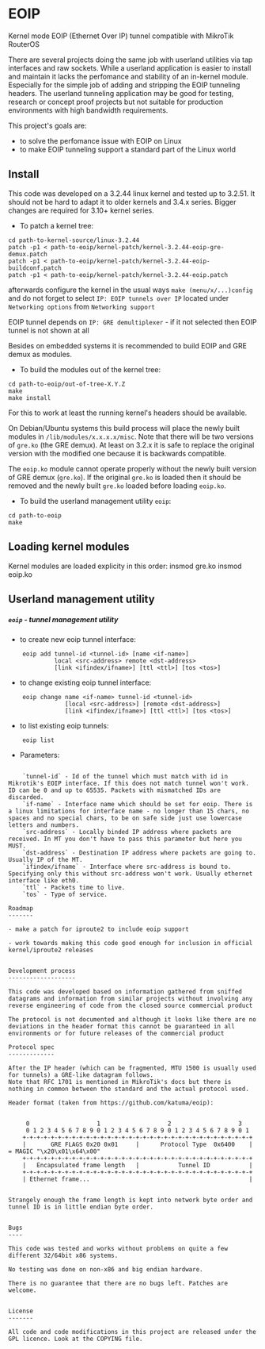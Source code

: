 EOIP
====

Kernel mode EOIP (Ethernet Over IP) tunnel compatible with MikroTik RouterOS

There are several projects doing the same job with userland utilities via tap interfaces and raw sockets. While a userland application is easier to install and maintain it lacks the perfomance and stability of an in-kernel module. Especially for the simple job of adding and stripping the EOIP tunneling headers. The userland tunneling application may be good for testing, research or concept proof projects but not suitable for production environments with high bandwidth requirements.

This project's goals are:

- to solve the perfomance issue with EOIP on Linux
- to make EOIP tunneling support a standard part of the Linux world


Install
-------

This code was developed on a 3.2.44 linux kernel and tested up to 3.2.51.
It should not be hard to adapt it to older kernels and 3.4.x series.
Bigger changes are required for 3.10+ kernel series.

- To patch a kernel tree:

```
cd path-to-kernel-source/linux-3.2.44
patch -p1 < path-to-eoip/kernel-patch/kernel-3.2.44-eoip-gre-demux.patch
patch -p1 < path-to-eoip/kernel-patch/kernel-3.2.44-eoip-buildconf.patch
patch -p1 < path-to-eoip/kernel-patch/kernel-3.2.44-eoip.patch
```

afterwards configure the kernel in the usual ways `make (menu/x/...)config` and do not forget to select `IP: EOIP tunnels over IP` located under `Networking options` from `Networking support`

EOIP tunnel depends on `IP: GRE demultiplexer` - if it not selected then EOIP tunnel is not shown at all

Besides on embedded systems it is recommended to build EOIP and GRE demux as modules.

- To build the modules out of the kernel tree:

```
cd path-to-eoip/out-of-tree-X.Y.Z
make
make install
```

For this to work at least the running kernel's headers should be available.

On Debian/Ubuntu systems this build process will place the newly built modules in `/lib/modules/x.x.x.x/misc`. Note that there will be two versions of `gre.ko` (the GRE demux).
At least on 3.2.x it is safe to replace the original version with the modified one because it is backwards compatible.

The `eoip.ko` module cannot operate properly without the newly built version of GRE demux (`gre.ko`). If the original `gre.ko` is loaded then it should be removed and the newly built `gre.ko` loaded before loading `eoip.ko`.

- To build the userland management utility `eoip`:

```
cd path-to-eoip
make
```

Loading kernel modules
----------------------

Kernel modules are loaded explicity in this order:
insmod gre.ko
insmod eoip.ko


Userland management utility
---------------------------

##### `eoip` - tunnel management utility

- to create new eoip tunnel interface:

```
    eoip add tunnel-id <tunnel-id> [name <if-name>]
             local <src-address> remote <dst-address>
             [link <ifindex/ifname>] [ttl <ttl>] [tos <tos>]
```

- to change existing eoip tunnel interface:

```
    eoip change name <if-name> tunnel-id <tunnel-id>
                [local <src-address>] [remote <dst-address>]
                [link <ifindex/ifname>] [ttl <ttl>] [tos <tos>]
```

- to list existing eoip tunnels:

```
    eoip list
```

- Parameters:
```

    `tunnel-id` - Id of the tunnel which must match with id in Mikrotik's EOIP interface. If this does not match tunnel won't work. ID can be 0 and up to 65535. Packets with mismatched IDs are discarded.
    `if-name` - Interface name which should be set for eoip. There is a linux limitations for interface name - no longer than 15 chars, no spaces and no special chars, to be on safe side just use lowercase letters and numbers.
    `src-address` - Locally binded IP address where packets are received. In MT you don't have to pass this parameter but here you MUST.
    `dst-address` - Destination IP address where packets are going to. Usually IP of the MT.
    `ifindex/ifname` - Interface where src-address is bound to. Specifying only this without src-address won't work. Usually ethernet interface like eth0.
    `ttl` - Packets time to live.
    `tos` - Type of service.

Roadmap
-------

- make a patch for iproute2 to include eoip support

- work towards making this code good enough for inclusion in official kernel/iproute2 releases


Development process
-------------------

This code was developed based on information gathered from sniffed datagrams and information from similar projects without involving any reverse engineering of code from the closed source commercial product

The protocol is not documented and although it looks like there are no deviations in the header format this cannot be guaranteed in all environments or for future releases of the commercial product

Protocol spec
-------------

After the IP header (which can be fragmented, MTU 1500 is usually used for tunnels) a GRE-like datagram follows.
Note that RFC 1701 is mentioned in MikroTik's docs but there is nothing in common between the standard and the actual protocol used.

Header format (taken from https://github.com/katuma/eoip):

    
     0                   1                   2                   3
     0 1 2 3 4 5 6 7 8 9 0 1 2 3 4 5 6 7 8 9 0 1 2 3 4 5 6 7 8 9 0 1
    +-+-+-+-+-+-+-+-+-+-+-+-+-+-+-+-+-+-+-+-+-+-+-+-+-+-+-+-+-+-+-+-+
    |       GRE FLAGS 0x20 0x01     |      Protocol Type  0x6400    | = MAGIC "\x20\x01\x64\x00"
    +-+-+-+-+-+-+-+-+-+-+-+-+-+-+-+-+-+-+-+-+-+-+-+-+-+-+-+-+-+-+-+-+
    |   Encapsulated frame length   |           Tunnel ID           |
    +-+-+-+-+-+-+-+-+-+-+-+-+-+-+-+-+-+-+-+-+-+-+-+-+-+-+-+-+-+-+-+-+
    | Ethernet frame...                                             |


Strangely enough the frame length is kept into network byte order and tunnel ID is in little endian byte order.


Bugs
----

This code was tested and works without problems on quite a few different 32/64bit x86 systems.

No testing was done on non-x86 and big endian hardware.

There is no guarantee that there are no bugs left. Patches are welcome.


License
-------

All code and code modifications in this project are released under the GPL licence. Look at the COPYING file.

